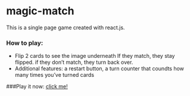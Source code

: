 # magic-match
This is a single page game created with react.js.

### How to play:
- Flip 2 cards to see the image underneath
If they match, they stay flipped. 
if they don’t match, they turn back over.
- Additional features: a restart button, a turn counter that coundts how many times you’ve turned cards


###Play it now: <a href="https://kallysalt.github.io/magic-match/">click me!</a>



